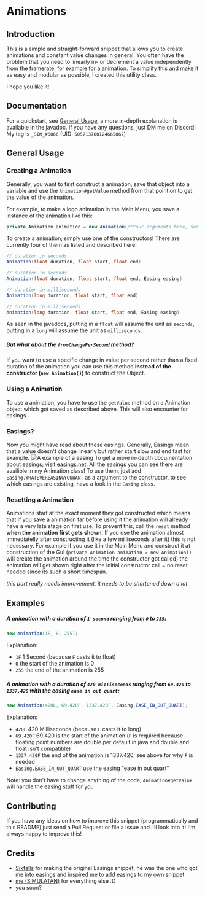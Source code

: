 # Animations
## Introduction
This is a simple and straight-forward snippet that allows you to create animations and constant value changes in general.
You often have the problem that you need to linearly in- or decrement a value independently from the framerate, for example for a animation.
To simplify this and make it as easy and modular as possible, I created this utility class.

I hope you like it!

## Documentation
For a quickstart, see [General Usage](#general-usage), a more in-depth explanation is available in the javadoc. If you have any questions, just DM me on Discord! My tag is `_SIM_#6866` (UID: `505713760124665867`)
## General Usage
### Creating a Animation
Generally, you want to first construct a animation, save that object into a variable and use the `Animation#getValue` method from that point on to get the value of the animation.

For example, to make a logo animation in the Main Menu, you save a instance of the animation like this:
```java
private Animation animation = new Animation(/*Your arguments here, see "Creating a Animation"*/);
```
To create a animation, simply use one of the constructors!
There are currently four of them as listed and described here:
```java
// duration in seconds
Animation(float duration, float start, float end)

// duration in seconds
Animation(float duration, float start, float end, Easing easing)

// duration in milliseconds
Animation(long duration, float start, float end)

// duration in milliseconds
Animation(long duration, float start, float end, Easing easing)
```
As seen in the javadocs, putting in a `float` will assume the unit as `seconds`, putting in a `long` will assume the unit as `milliseconds`.

##### But what about the `fromChangePerSecond` method?
If you want to use a specific change in value per second rather than a fixed duration of the animation you can use this method **instead of the constructor (`new Animation()`)** to construct the Object.

### Using a Animation
To use a animation, you have to use the `getValue` method on a Animation object which got saved as described above. This will also encounter for easings.

### Easings?
Now you might have read about these easings.
Generally, Easings mean that a value doesn't change linearly but rather start slow and end fast for example.
![A example of a easing](https://help.figma.com/hc/article_attachments/360082959894/EASE_IN_OUT_CURVE.gif)
To get a more in-depth documentation about easings; visit [easings.net](https://easings.net).
All the easings you can see there are availible in my Animation class!
To use them, just add `Easing.WHATEVEREASINGYOUWANT` as a argument to the constructor, to see which easings are existing, have a look in the `Easing` class.

### Resetting a Animation
Animations start at the exact moment they got constructed which means that if you save a animation far before using it the animation will already have a very late stage on first use. To prevent this, call the `reset` method **when the animation first gets shown**. If you use the animation almost immediatelly after constructing it (like a few milliseconds after it) this is not necessary. For example if you use it in the Main Menu and construct it at construction of the Gui (`private Animation animation = new Animation()` will create the animation around the time the constructor got called) the animation will get shown right after the initial constructor call = no reset needed since its such a short timespan.

*this part really needs improvement, it needs to be shortened down a lot*

## Examples
##### A animation with a duration of `1 second` ranging from `0` to `255`:
```java
new Animation(1F, 0, 255);
```
Explanation:
- `1F` 1 Second (because `F` casts it to float)
- `0` the start of the animation is 0
- `255` the end of the animation is 255

##### A animation with a duration of `420 milliseconds` ranging from `69.420` to `1337.420` with the easing `ease in out quart`:
```java
new Animation(420L, 69.420F, 1337.420F, Easing.EASE_IN_OUT_QUART);
```

Explanation:
- `420L` 420 Milliseconds (because `L` casts it to long)
- `69.420F` 69.420 is the start of the animation (`F` is required because floating point numbers are double per default in java and double and float isn't compatible)
- `1337.420F` the end of the animation is 1337.420, see above for why `F` is needed
- `Easing.EASE_IN_OUT_QUART` use the easing "ease in out quart"

Note: you don't have to change anything of the code, `Animation#getValue` will handle the easing stuff for you

## Contributing
If you have any ideas on how to improve this snippet (programmatically and this README) just send a Pull Request or file a Issue and i'll look into it! I'm always happy to improve this!

## Credits
- [Sixfalls](github.com/6ixfalls) for making the original Easings snippet, he was the one who got me into easings and inspired me to add easings to my own snippet
- [me (SIMULATAN)](https://github.com/SIMULATAN) for everything else :D
- you soon?